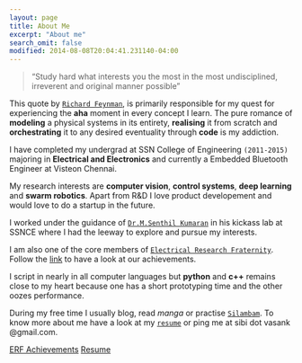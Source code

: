 ```yaml
---
layout: page
title: About Me
excerpt: "About me"
search_omit: false
modified: 2014-08-08T20:04:41.231140-04:00
---
```


> “Study hard what interests you the most in the most undisciplined, irreverent and original manner possible” 

This quote by [`Richard
               Feynman`](https://en.wikipedia.org/wiki/Richard_Feynman), is primarily
responsible for my quest for experiencing the **aha** moment in every concept I
learn. The pure romance of **modeling** a physical systems in its entirety,
**realising** it from scratch and **orchestrating** it to any desired
eventuality through **code** is my addiction. 

I have completed my undergrad at SSN College of Engineering `(2011-2015)`
majoring in  **Electrical and Electronics** and currently a Embedded Bluetooth Engineer at Visteon Chennai.

My research interests are **computer vision**, **control systems**, **deep learning** and **swarm robotics**. Apart from R&D I love product developement and would love to do a startup in the future.

I worked under the guidance of [`Dr.M.Senthil Kumaran`](http://zentill.erfssn.org/) in his kickass lab at SSNCE where I had the leeway to explore and pursue my interests. 

I am also one of the core members of [`Electrical Research Fraternity`](http://www.erfssn.org/our-achievements/). Follow the [link](http://www.erfssn.org/our-achievements/) to have a look at our achievements.

I script in nearly in all computer languages but **python** and **c++** remains
close to my heart because one has a short prototyping time and the other oozes performance.

During my free time I usually blog, read *manga* or practise [`Silambam`](https://en.wikipedia.org/wiki/Silambam). To know more about me have a look at my [`resume`]({{site.url}}/assets/cv.pdf) or ping me at sibi dot vasank @gmail.com.

<a href="http://www.erfssn.org/our-achievements/" class="btn">ERF Achievements</a>
<a href="{{site.url}}/assets/cv.pdf" class="btn">Resume</a>




